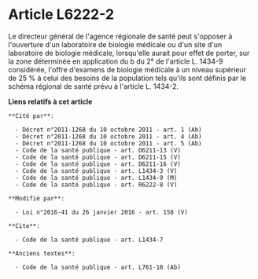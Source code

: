 # Article L6222-2

Le directeur général de l'agence régionale de santé peut s'opposer à l'ouverture d'un laboratoire de biologie médicale ou
d'un site d'un laboratoire de biologie médicale, lorsqu'elle aurait pour effet de porter, sur    la zone déterminée en
application du b du 2° de l'article L. 1434-9 considérée, l'offre d'examens de biologie médicale à un niveau supérieur de 25
% à celui des besoins de la population tels qu'ils sont définis par le schéma régional de santé prévu à l'article L. 1434-2.

**Liens relatifs à cet article**

	**Cité par**:

	  - Décret n°2011-1268 du 10 octobre 2011 - art. 1 (Ab)
	  - Décret n°2011-1268 du 10 octobre 2011 - art. 4 (Ab)
	  - Décret n°2011-1268 du 10 octobre 2011 - art. 5 (Ab)
	  - Code de la santé publique - art. D6211-13 (V)
	  - Code de la santé publique - art. D6211-15 (V)
	  - Code de la santé publique - art. D6211-16 (V)
	  - Code de la santé publique - art. L1434-3 (V)
	  - Code de la santé publique - art. L1434-9 (M)
	  - Code de la santé publique - art. R6222-8 (V)

	**Modifié par**:

	  - Loi n°2016-41 du 26 janvier 2016 - art. 158 (V)

	**Cite**:

	  - Code de la santé publique - art. L1434-7

	**Anciens textes**:

	  - Code de la santé publique - art. L761-18 (Ab)
